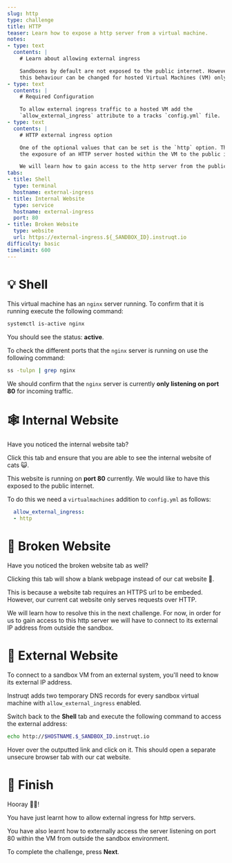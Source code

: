 ```yaml
---
slug: http
type: challenge
title: HTTP
teaser: Learn how to expose a http server from a virtual machine.
notes:
- type: text
  contents: |
    # Learn about allowing external ingress

    Sandboxes by default are not exposed to the public internet. However,
    this behaviour can be changed for hosted Virtual Machines (VM) only.
- type: text
  contents: |
    # Required Configuration

    To allow external ingress traffic to a hosted VM add the
    `allow_external_ingress` attribute to a tracks `config.yml` file.
- type: text
  contents: |
    # HTTP external ingress option

    One of the optional values that can be set is the `http` option. This allows
    the exposure of an HTTP server hosted within the VM to the public internet.

    We will learn how to gain access to the http server from the public internet.
tabs:
- title: Shell
  type: terminal
  hostname: external-ingress
- title: Internal Website
  type: service
  hostname: external-ingress
  port: 80
- title: Broken Website
  type: website
  url: https://external-ingress.${_SANDBOX_ID}.instruqt.io
difficulty: basic
timelimit: 600
---
```


💡 Shell
=========

This virtual machine has an `nginx` server running. To confirm that it
is running execute the following command:

```bash
systemctl is-active nginx
```

You should see the status: **active**.

To check the different ports that the `nginx` server is running on use
the following command:

```bash
ss -tulpn | grep nginx
```

We should confirm that the `nginx` server is currently **only listening
on port 80** for incoming traffic.

🕸 Internal Website
=====================

Have you noticed the internal website tab?

Click this tab and ensure that you are able to see the internal
website of cats 😺.

This website is running on **port 80** currently. We would like to
have this exposed to the public internet.

To do this we need a `virtualmachines` addition to
`config.yml` as follows:

```yaml
  allow_external_ingress:
  - http
```

🚧 Broken Website
==================

Have you noticed the broken website tab as well?

Clicking this tab will show a blank webpage instead of our
cat website 🤕.

This is because a website tab requires an HTTPS url to be embeded.
However, our current cat website only serves requests over HTTP.

We will learn how to resolve this in the next challenge. For now,
in order for us to gain access to this http server we will have to
connect to its external IP address from outside the sandbox.

👀 External Website
====================

To connect to a sandbox VM from an external system, you'll need to
know its external IP address.

Instruqt adds two temporary DNS records for every sandbox virtual
machine with `allow_external_ingress` enabled.

Switch back to the **Shell** tab and execute the following command
to access the external address:

```bash
echo http://$HOSTNAME.$_SANDBOX_ID.instruqt.io
```

Hover over the outputted link and click on it. This should open a
separate unsecure browser tab with our cat website.

🏁 Finish
==========

Hooray 🎉🎉!

You have just learnt how to allow external ingress for http servers.

You have also learnt how to externally access the server listening on
port 80 within the VM from outside the sandbox environment.

To complete the challenge, press **Next**.
